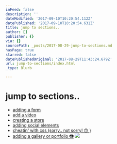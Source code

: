 ```yaml
---
inFeed: false
description: ''
dateModified: '2017-09-10T10:20:54.112Z'
datePublished: '2017-09-10T10:20:54.631Z'
title: jump to sections..
author: []
publisher: {}
via: {}
sourcePath: _posts/2017-08-29-jump-to-sections.md
hasPage: true
starred: false
datePublishedOriginal: '2017-08-29T11:43:24.679Z'
url: jump-to-sections/index.html
_type: Blurb

---
```

# jump to sections..

* [adding a form][0]
* [add a video][1]
* [creating a store][2]
* [adding social elements][3]
* [cheatin' with css (sorry.. not sorry! 🙃 )][4]
* [adding a gallery or portfolio 📷][5]
![](https://the-grid-user-content.s3-us-west-2.amazonaws.com/1ff70c34-7e24-4e6f-864f-a067f0ed6d40.jpg)

[0]: http://forms.abc-xyz.us/
[1]: http://video.abc-xyz.us/
[2]: http://store.abc-xyz.us/
[3]: http://social.abc-xyz.us/
[4]: https://css.abc-xyz.us/
[5]: https://gallery.abc-xyz.us/
